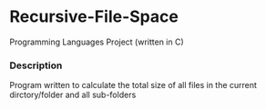 # Recursive-File-Space
Programming Languages Project (written in C)

### Description
Program written to calculate the total size of all files in the current dirctory/folder and all sub-folders
